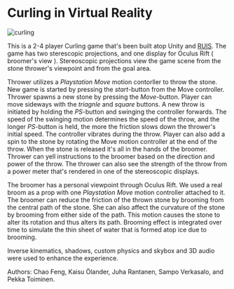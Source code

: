 Curling in Virtual Reality
==========================
![curling](http://blog.ruisystem.net/wp-content/uploads/2014/12/VirtualCurling.jpg)

This is a  2-4 player Curling game that's been built atop Unity and [RUIS](http://ruisystem.net/). The game has two sterescopic projections, and one display for Oculus Rift ( broomer's view ). Stereoscopic projections view the game scene from the stone thrower's viewpoint and from the goal area.


Thrower utilizes a *Playstation Move* motion contorller to throw the stone. New game is started by pressing the *start*-button from the Move controller. Thrower spawns a new stone by pressing the *Move*-button. Player can move sideways with the *triagnle* and *square* buttons. A new throw is initiated by holding the *PS*-button and swinging the controller forwards. The speed of the swinging motion determines the speed of the throw, and the longer *PS*-button is held, the more the friction slows down the thrower's initial speed. The controller vibrates during the throw. Player can also add a spin to the stone by rotating the Move motion controller at the end of the throw. When the stone is released it's all in the hands of the broomer. Thrower can yell instructions to the broomer based on the direction and power of the throw. The thrower can also see the strength of the throw from a power meter that's rendered in one of the stereoscopic displays.


The broomer has a personal viewpoint through Oculus Rift. We used a real broom as a prop with one *Playstation Move* motion controller attached to it. The broomer can reduce the friction of the thrown stone by brooming from the central path of the stone. She can also affect the curvature of the stone by brooming from either side of the path. This motion causes the stone to alter its rotation and thus alters its path. Brooming effect is integrated over time to simulate the thin sheet of water that is formed atop ice due to brooming.


Inverse kinematics, shadows, custom physics and skybox and 3D audio were used to enhance the experience.


Authors: Chao Feng, Kaisu Ölander, Juha Rantanen, Sampo Verkasalo, and Pekka Toiminen.
